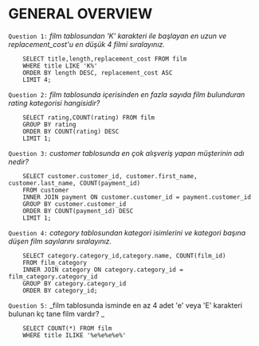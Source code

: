 # GENERAL OVERVIEW

`Question 1:` _film tablosundan 'K' karakteri ile başlayan en uzun ve replacement_cost'u en düşük 4 filmi sıralayınız._
```
    SELECT title,length,replacement_cost FROM film
    WHERE title LIKE 'K%'
    ORDER BY length DESC, replacement_cost ASC
    LIMIT 4;
```
`Question 2:` _film tablosunda içerisinden en fazla sayıda film bulunduran rating kategorisi hangisidir?_
```
    SELECT rating,COUNT(rating) FROM film
    GROUP BY rating
    ORDER BY COUNT(rating) DESC
    LIMIT 1;
```
`Question 3:` _customer tablosunda en çok alışveriş yapan müşterinin adı nedir?_
```
    SELECT customer.customer_id, customer.first_name, customer.last_name, COUNT(payment_id) 
    FROM customer
    INNER JOIN payment ON customer.customer_id = payment.customer_id
    GROUP BY customer.customer_id
    ORDER BY COUNT(payment_id) DESC
    LIMIT 1;
```
`Question 4:` _category tablosundan kategori isimlerini ve kategori başına düşen film sayılarını sıralayınız._
```
    SELECT category.category_id,category.name, COUNT(film_id)
    FROM film_category
    INNER JOIN category ON category.category_id = film_category.category_id
    GROUP BY category.category_id
    ORDER BY category_id;
```
`Question 5:` _film tablosunda isminde en az 4 adet 'e' veya 'E' karakteri bulunan kç tane film vardır?
_
```
    SELECT COUNT(*) FROM film
    WHERE title ILIKE '%e%e%e%e%'
```